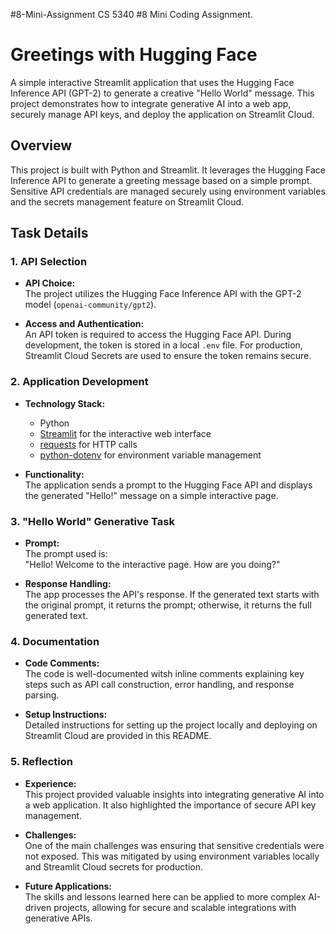 #8-Mini-Assignment
CS 5340 #8 Mini Coding Assignment.
# Greetings with Hugging Face

A simple interactive Streamlit application that uses the Hugging Face Inference API (GPT-2) to generate a creative "Hello World" message. This project demonstrates how to integrate generative AI into a web app, securely manage API keys, and deploy the application on Streamlit Cloud.

## Overview
This project is built with Python and Streamlit. It leverages the Hugging Face Inference API to generate a greeting message based on a simple prompt. Sensitive API credentials are managed securely using environment variables and the secrets management feature on Streamlit Cloud.

## Task Details

### 1. API Selection

- **API Choice:**  
  The project utilizes the Hugging Face Inference API with the GPT-2 model (`openai-community/gpt2`).

- **Access and Authentication:**  
  An API token is required to access the Hugging Face API. During development, the token is stored in a local `.env` file. For production, Streamlit Cloud Secrets are used to ensure the token remains secure.

### 2. Application Development

- **Technology Stack:**  
  - Python  
  - [Streamlit](https://streamlit.io/) for the interactive web interface  
  - [requests](https://docs.python-requests.org/) for HTTP calls  
  - [python-dotenv](https://pypi.org/project/python-dotenv/) for environment variable management

- **Functionality:**  
  The application sends a prompt to the Hugging Face API and displays the generated "Hello!" message on a simple interactive page.

### 3. "Hello World" Generative Task

- **Prompt:**  
  The prompt used is:  
  "Hello! Welcome to the interactive page. How are you doing?"

- **Response Handling:**  
The app processes the API's response. If the generated text starts with the original prompt, it returns the prompt; otherwise, it returns the full generated text.

### 4. Documentation

- **Code Comments:**  
The code is well-documented witsh inline comments explaining key steps such as API call construction, error handling, and response parsing.

- **Setup Instructions:**  
Detailed instructions for setting up the project locally and deploying on Streamlit Cloud are provided in this README.

### 5. Reflection

- **Experience:**  
This project provided valuable insights into integrating generative AI into a web application. It also highlighted the importance of secure API key management.

- **Challenges:**  
One of the main challenges was ensuring that sensitive credentials were not exposed. This was mitigated by using environment variables locally and Streamlit Cloud secrets for production.

- **Future Applications:**  
The skills and lessons learned here can be applied to more complex AI-driven projects, allowing for secure and scalable integrations with generative APIs.
